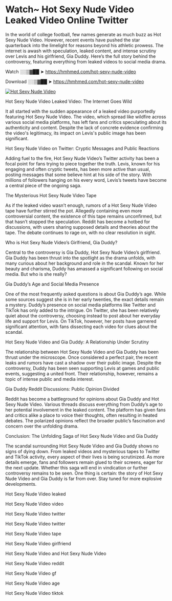 # Watch~ Hot Sexy Nude Video Leaked Video Online Twitter

In the world of college football, few names generate as much buzz as Hot Sexy Nude Video. However, recent events have pushed the star quarterback into the limelight for reasons beyond his athletic prowess. The internet is awash with speculation, leaked content, and intense scrutiny over Levis and his girlfriend, Gia Duddy. Here’s the full story behind the controversy, featuring everything from leaked videos to social media drama.

Watch ░░▒▓██ ➤ https://hmhmed.com/hot-sexy-nude-video

Download ░░▒▓██ ➤ https://hmhmed.com/hot-sexy-nude-video

[![Hot Sexy Nude Video](https://i.imgur.com/dJHk4Zq.gif)](https://hmhmed.com/hot-sexy-nude-video)

Hot Sexy Nude Video Leaked Video: The Internet Goes Wild

It all started with the sudden appearance of a leaked video purportedly featuring Hot Sexy Nude Video. The video, which spread like wildfire across various social media platforms, has left fans and critics speculating about its authenticity and content. Despite the lack of concrete evidence confirming the video's legitimacy, its impact on Levis's public image has been significant.

Hot Sexy Nude Video on Twitter: Cryptic Messages and Public Reactions

Adding fuel to the fire, Hot Sexy Nude Video’s Twitter activity has been a focal point for fans trying to piece together the truth. Levis, known for his engaging and often cryptic tweets, has been more active than usual, posting messages that some believe hint at his side of the story. With millions of followers hanging on his every word, Levis’s tweets have become a central piece of the ongoing saga.

The Mysterious Hot Sexy Nude Video Tape

As if the leaked video wasn’t enough, rumors of a Hot Sexy Nude Video tape have further stirred the pot. Allegedly containing even more controversial content, the existence of this tape remains unconfirmed, but that hasn’t stopped the speculation. Reddit has become a hotbed for discussions, with users sharing supposed details and theories about the tape. The debate continues to rage on, with no clear resolution in sight.

Who is Hot Sexy Nude Video’s Girlfriend, Gia Duddy?

Central to the controversy is Gia Duddy, Hot Sexy Nude Video’s girlfriend. Gia Duddy has been thrust into the spotlight as the drama unfolds, with many curious about her background and role in the scandal. Known for her beauty and charisma, Duddy has amassed a significant following on social media. But who is she really?

Gia Duddy’s Age and Social Media Presence

One of the most frequently asked questions is about Gia Duddy’s age. While some sources suggest she is in her early twenties, the exact details remain a mystery. Duddy’s presence on social media platforms like Twitter and TikTok has only added to the intrigue. On Twitter, she has been relatively quiet about the controversy, choosing instead to post about her everyday life and support for Levis. On TikTok, however, her posts have garnered significant attention, with fans dissecting each video for clues about the scandal.

Hot Sexy Nude Video and Gia Duddy: A Relationship Under Scrutiny

The relationship between Hot Sexy Nude Video and Gia Duddy has been thrust under the microscope. Once considered a perfect pair, the recent leaks and rumors have cast a shadow over their public image. Despite the controversy, Duddy has been seen supporting Levis at games and public events, suggesting a united front. Their relationship, however, remains a topic of intense public and media interest.

Gia Duddy Reddit Discussions: Public Opinion Divided

Reddit has become a battleground for opinions about Gia Duddy and Hot Sexy Nude Video. Various threads discuss everything from Duddy’s age to her potential involvement in the leaked content. The platform has given fans and critics alike a place to voice their thoughts, often resulting in heated debates. The polarized opinions reflect the broader public’s fascination and concern over the unfolding drama.

Conclusion: The Unfolding Saga of Hot Sexy Nude Video and Gia Duddy

The scandal surrounding Hot Sexy Nude Video and Gia Duddy shows no signs of dying down. From leaked videos and mysterious tapes to Twitter and TikTok activity, every aspect of their lives is being scrutinized. As more details emerge, fans and followers remain glued to their screens, eager for the next update. Whether this saga will end in vindication or further controversy remains to be seen. One thing is certain: the story of Hot Sexy Nude Video and Gia Duddy is far from over. Stay tuned for more explosive developments.

Hot Sexy Nude Video leaked

Hot Sexy Nude Video video

Hot Sexy Nude Video twitter

Hot Sexy Nude Video twitter

Hot Sexy Nude Video tape

Hot Sexy Nude Video girlfriend

Hot Sexy Nude Video and Hot Sexy Nude Video

Hot Sexy Nude Video reddit

Hot Sexy Nude Video gf

Hot Sexy Nude Video age

Hot Sexy Nude Video tiktok